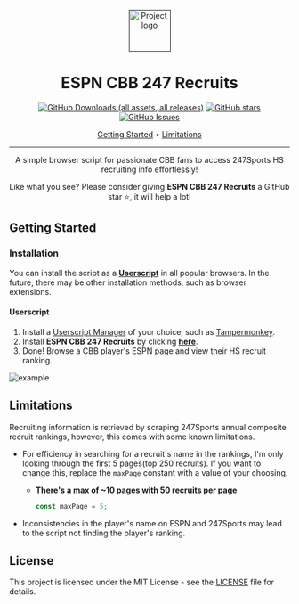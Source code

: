 <p align="center">
  <a href="" rel="noopener">
 <img width=75px height=75px src="https://github.com/asecco/espn-cbb-247-recruits/assets/40510223/53753258-6bfe-444f-af45-453a56f47fcc" alt="Project logo"></a>
</p>

<h1 align="center">ESPN CBB 247 Recruits</h1>

<div align="center">

  [![GitHub Downloads (all assets, all releases)](https://img.shields.io/github/downloads/asecco/espn-cbb-247-recruits/total?style=for-the-badge)](https://github.com/asecco/espn-cbb-247-recruits/releases/latest)
  [![GitHub stars](https://img.shields.io/github/stars/asecco/espn-cbb-247-recruits?style=for-the-badge)](https://github.com/asecco/espn-cbb-247-recruits/stargazers)
  [![GitHub Issues](https://img.shields.io/github/issues/asecco/espn-cbb-247-recruits.svg?style=for-the-badge)](https://github.com/asecco/espn-cbb-247-recruits/issues)

</div>

<p align="center">
  <a href="#getting-started">Getting Started</a> •
  <a href="#limitations">Limitations</a>
</p>

---

<p align="center"> A simple browser script for passionate CBB fans to access 247Sports HS recruiting info effortlessly!
  <br> 
</p>
  
<p align="center">Like what you see? Please consider giving <strong>ESPN CBB 247 Recruits</strong> a GitHub star ⭐, it will help a lot!</p>

## Getting Started
### Installation
You can install the script as a **[Userscript](https://en.wikipedia.org/wiki/Userscript)** in all popular browsers. In the future, there may be other installation methods, such as browser extensions.

#### Userscript
1. Install a [Userscript Manager](https://en.wikipedia.org/wiki/Userscript_manager) of your choice, such as [Tampermonkey](https://www.tampermonkey.net/).
2. Install **ESPN CBB 247 Recruits** by clicking **[here](https://github.com/asecco/espn-cbb-247-recruits/releases/latest/download/espn-cbb-247-recruits.user.js)**.
3. Done! Browse a CBB player's ESPN page and view their HS recruit ranking.

![example](https://github.com/asecco/espn-cbb-247-recruits/assets/40510223/f8ce2998-6135-402c-8bcf-36d0ac3dc889)

## Limitations
Recruiting information is retrieved by scraping 247Sports annual composite recruit rankings, however, this comes with some known limitations.
- For efficiency in searching for a recruit's name in the rankings, I'm only looking through the first 5 pages(top 250 recruits). If you want to change this, replace the `maxPage` constant with a value of your choosing.
  - **There's a max of ~10 pages with 50 recruits per page**
    ```js
    const maxPage = 5;
    ```

- Inconsistencies in the player's name on ESPN and 247Sports may lead to the script not finding the player's ranking.

## License
This project is licensed under the MIT License - see the [LICENSE](LICENSE) file for details.
